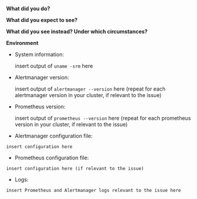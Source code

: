 <!--

    Please do *NOT* ask usage questions in Github issues.

    If your issue is not a feature request or bug report use:
    https://groups.google.com/forum/#!forum/prometheus-users. If
    you are unsure whether you hit a bug, search and ask in the
    mailing list first.

    You can find more information at: https://prometheus.io/community/

-->

**What did you do?**

**What did you expect to see?**

**What did you see instead? Under which circumstances?**

**Environment**

* System information:

	insert output of `uname -srm` here

* Alertmanager version:

	insert output of `alertmanager --version` here (repeat for each alertmanager
	version in your cluster, if relevant to the issue)

* Prometheus version:

	insert output of `prometheus --version` here (repeat for each prometheus
	version in your cluster, if relevant to the issue)

* Alertmanager configuration file:
```
insert configuration here
```

* Prometheus configuration file:
```
insert configuration here (if relevant to the issue)
```

* Logs:
```
insert Prometheus and Alertmanager logs relevant to the issue here
```
